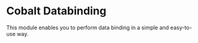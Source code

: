 # Cobalt Databinding

This module enables you to perform data binding in a simple and easy-to-use way.


